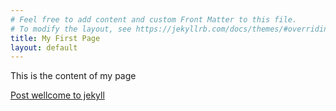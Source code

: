 ```yaml
---
# Feel free to add content and custom Front Matter to this file.
# To modify the layout, see https://jekyllrb.com/docs/themes/#overriding-theme-defaults
title: My First Page
layout: default
---
```


This is the content of my page

[Post wellcome to jekyll](/jekyll/update/2022/11/30/welcome-to-jekyll)